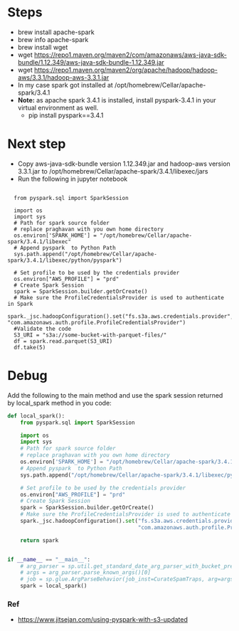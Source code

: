 # Steps
- brew install apache-spark
- brew info apache-spark
- brew install wget
- wget https://repo1.maven.org/maven2/com/amazonaws/aws-java-sdk-bundle/1.12.349/aws-java-sdk-bundle-1.12.349.jar
- wget https://repo1.maven.org/maven2/org/apache/hadoop/hadoop-aws/3.3.1/hadoop-aws-3.3.1.jar
- In my case spark got installed at /opt/homebrew/Cellar/apache-spark/3.4.1
- **Note:** as apache spark 3.4.1 is installed, install pyspark-3.4.1 in your virtual environment as well.
  - pip install pyspark==3.4.1   
# Next step
- Copy aws-java-sdk-bundle version 1.12.349.jar and hadoop-aws version 3.3.1.jar to /opt/homebrew/Cellar/apache-spark/3.4.1/libexec/jars
- Run the following in jupyter notebook
  
```python:

  from pyspark.sql import SparkSession
  
  import os
  import sys
  # Path for spark source folder
  # replace praghavan with you own home directory
  os.environ['SPARK_HOME'] = "/opt/homebrew/Cellar/apache-spark/3.4.1/libexec"
  # Append pyspark  to Python Path
  sys.path.append("/opt/homebrew/Cellar/apache-spark/3.4.1/libexec/python/pyspark")
  
  # Set profile to be used by the credentials provider
  os.environ["AWS_PROFILE"] = "prd"
  # Create Spark Session
  spark = SparkSession.builder.getOrCreate()
  # Make sure the ProfileCredentialsProvider is used to authenticate in Spark
  spark._jsc.hadoopConfiguration().set("fs.s3a.aws.credentials.provider", "com.amazonaws.auth.profile.ProfileCredentialsProvider")
  #Validate the code
  S3_URI = "s3a://some-bucket-with-parquet-files/"
  df = spark.read.parquet(S3_URI)
  df.take(5)
```
# Debug
Add the following to the main method and use the spark session returned by local_spark method in you code:
```python
def local_spark():
    from pyspark.sql import SparkSession

    import os
    import sys
    # Path for spark source folder
    # replace praghavan with you own home directory
    os.environ['SPARK_HOME'] = "/opt/homebrew/Cellar/apache-spark/3.4.1/libexec"
    # Append pyspark  to Python Path
    sys.path.append("/opt/homebrew/Cellar/apache-spark/3.4.1/libexec/python/pyspark")

    # Set profile to be used by the credentials provider
    os.environ["AWS_PROFILE"] = "prd"
    # Create Spark Session
    spark = SparkSession.builder.getOrCreate()
    # Make sure the ProfileCredentialsProvider is used to authenticate in Spark
    spark._jsc.hadoopConfiguration().set("fs.s3a.aws.credentials.provider",
                                         "com.amazonaws.auth.profile.ProfileCredentialsProvider")

    return spark


if __name__ == "__main__":
    # arg_parser = sp.util.get_standard_date_arg_parser_with_bucket_prefix()
    # args = arg_parser.parse_known_args()[0]
    # job = sp.glue.ArgParseBehavior(job_inst=CurateSpamTraps, arg=args, sys_ars=sys.argv).get_job_instance()
    spark = local_spark()
```

### Ref
- https://www.jitsejan.com/using-pyspark-with-s3-updated
